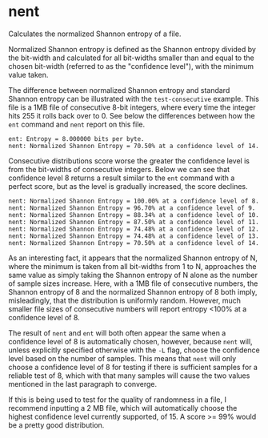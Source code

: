 # nent

Calculates the normalized Shannon entropy of a file.

Normalized Shannon entropy is defined as the Shannon entropy divided by the bit-width and calculated for all bit-widths smaller than and equal to the chosen bit-width (referred to as the "confidence level"), with the minimum value taken.

The difference between normalized Shannon entropy and standard Shannon entropy can be illustrated with the `test-consecutive` example. This file is a 1MB file of consecutive 8-bit integers, where every time the integer hits 255 it rolls back over to 0. See below the differences between how the `ent` command and `nent` report on this file.

```
ent: Entropy = 8.000000 bits per byte.
nent: Normalized Shannon Entropy = 70.50% at a confidence level of 14.
```

Consecutive distributions score worse the greater the confidence level is from the bit-widths of consecutive integers. Below we can see that confidence level 8 returns a result similar to the `ent` command with a perfect score, but as the level is gradually increased, the score declines.

```
nent: Normalized Shannon Entropy = 100.00% at a confidence level of 8.
nent: Normalized Shannon Entropy = 96.70% at a confidence level of 9.
nent: Normalized Shannon Entropy = 88.34% at a confidence level of 10.
nent: Normalized Shannon Entropy = 87.50% at a confidence level of 11.
nent: Normalized Shannon Entropy = 74.48% at a confidence level of 12.
nent: Normalized Shannon Entropy = 74.48% at a confidence level of 13.
nent: Normalized Shannon Entropy = 70.50% at a confidence level of 14.
```

As an interesting fact, it appears that the normalized Shannon entropy of N, where the minimum is taken from all bit-widths from 1 to N, approaches the same value as simply taking the Shannon entropy of N alone as the number of sample sizes increase. Here, with a 1MB file of consecutive numbers, the Shannon entropy of 8 and the normalized Shannon entropy of 8 both imply, misleadingly, that the distribution is uniformly random. However, much smaller file sizes of consecutive numbers will report entropy <100% at a confidence level of 8.

The result of `nent` and `ent` will both often appear the same when a confidence level of 8 is automatically chosen, however, because `nent` will, unless explicitly specified otherwise with the `-L` flag, choose the confidence level based on the number of samples. This means that `nent` will only choose a confidence level of 8 for testing if there is sufficient samples for a reliable test of 8, which with that many samples will cause the two values mentioned in the last paragraph to converge.

If this is being used to test for the quality of randomness in a file, I recommend inputting a 2 MB file, which will automatically choose the highest confidence level currently supported, of 15. A score >= 99% would be a pretty good distribution.
